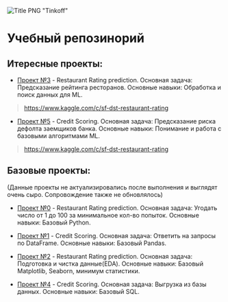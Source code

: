 ![Title PNG "Tinkoff"](https://github.com/blinnikov-ae/skillfactory_rds/skillfactory_logo.png)
# Учебный репозинорий

## Итересные проекты:

- [Проект №3](module_3) - Restaurant Rating prediction.
Основная задача: Предсказание рейтинга ресторанов.
Основные навыки: Обработка и поиск данных для ML.
> https://www.kaggle.com/c/sf-dst-restaurant-rating

- [Проект №5](module_5) - Credit Scoring.
Основная задача: Предсказание риска дефолта заемщиков банка.
Основные навыки: Понимание и работа с базовыми алгоритмами ML.
> https://www.kaggle.com/c/sf-dst-restaurant-rating

## Базовые проекты:

(Данные проекты не актуализировались после выполнения и выглядят очень сыро. Сопровождение также не обновлялось)

- [Проект №0](module_0) - Restaurant Rating prediction.
Основная задача: Угодать число от 1 до 100 за минимальное кол-во попыток.
Основные навыки: Базовый Python.

- [Проект №1](module_1) - Credit Scoring.
Основная задача: Ответить на запросы по DataFrame.
Основные навыки: Базовый Pandas.

- [Проект №2](module_2) - Restaurant Rating prediction.
Основная задача: Подготовка и чистка данные(EDA).
Основные навыки: Базовый Matplotlib, Seaborn, минимум статистики.

- [Проект №4](module_4) - Credit Scoring.
Основная задача: Выгрузка из базы данных.
Основные навыки: Базовый SQL.